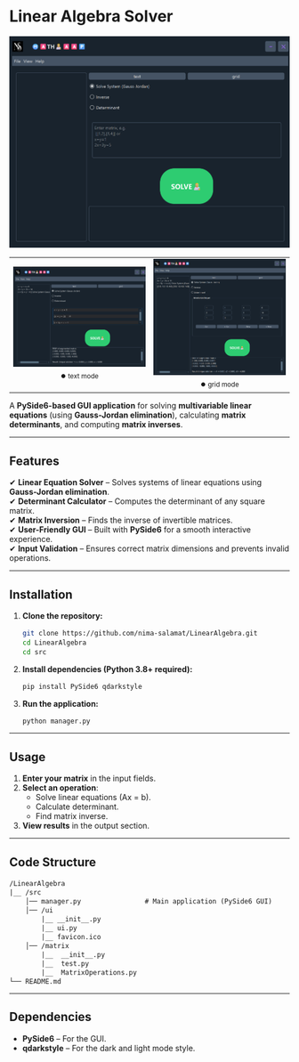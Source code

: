 # **Linear Algebra Solver**  
![App Screenshot](/screenshots/head.png)  


<table align="center">
  <tr>
    <td align="center">
      <img src="screenshots/example1.png" width="300"><br>
      <sub>⏺️ text mode</sub>
    </td>
    <td align="center">
      <img src="screenshots/example2.png" width="300"><br>
      <sub>⏺️ grid mode</sub>
    </td>
  </tr>
</table>



A **PySide6-based GUI application** for solving **multivariable linear equations** (using **Gauss-Jordan elimination**), calculating **matrix determinants**, and computing **matrix inverses**.  

---

## **Features**  
✔ **Linear Equation Solver** – Solves systems of linear equations using **Gauss-Jordan elimination**.  
✔ **Determinant Calculator** – Computes the determinant of any square matrix.  
✔ **Matrix Inversion** – Finds the inverse of invertible matrices.  
✔ **User-Friendly GUI** – Built with **PySide6** for a smooth interactive experience.  
✔ **Input Validation** – Ensures correct matrix dimensions and prevents invalid operations.  

---

## **Installation**  
1. **Clone the repository:**  
   ```bash
   git clone https://github.com/nima-salamat/LinearAlgebra.git
   cd LinearAlgebra
   cd src
   ```

2. **Install dependencies (Python 3.8+ required):**  
   ```bash
   pip install PySide6 qdarkstyle
   ```

3. **Run the application:**  
   ```bash
   python manager.py
   ```

---

## **Usage**  
1. **Enter your matrix** in the input fields.  
2. **Select an operation**:  
   - Solve linear equations (Ax = b).  
   - Calculate determinant.  
   - Find matrix inverse.  
3. **View results** in the output section.  

---

## **Code Structure**  
```
/LinearAlgebra
|__ /src
    │── manager.py                # Main application (PySide6 GUI)  
    │── /ui
        |__ __init__.py
        |__ ui.py
        |__ favicon.ico     
    │── /matrix    
        |__  __init__.py 
        |__  test.py
        |__  MatrixOperations.py                        
└── README.md  
```

---

## **Dependencies**  
- **PySide6** – For the GUI.  
- **qdarkstyle** – For the dark and light mode style.  



